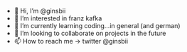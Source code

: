 - 👋 Hi, I’m @ginsbii
- 👀 I’m interested in franz kafka
- 🌱 I’m currently learning coding...in general (and german)
- 💞️ I’m looking to collaborate on projects in the future
- 📫 How to reach me -> twitter @ginsbii

<!---
ginsbii/ginsbii is a ✨ special ✨ repository because its `README.md` (this file) appears on your GitHub profile.
You can click the Preview link to take a look at your changes.
--->
